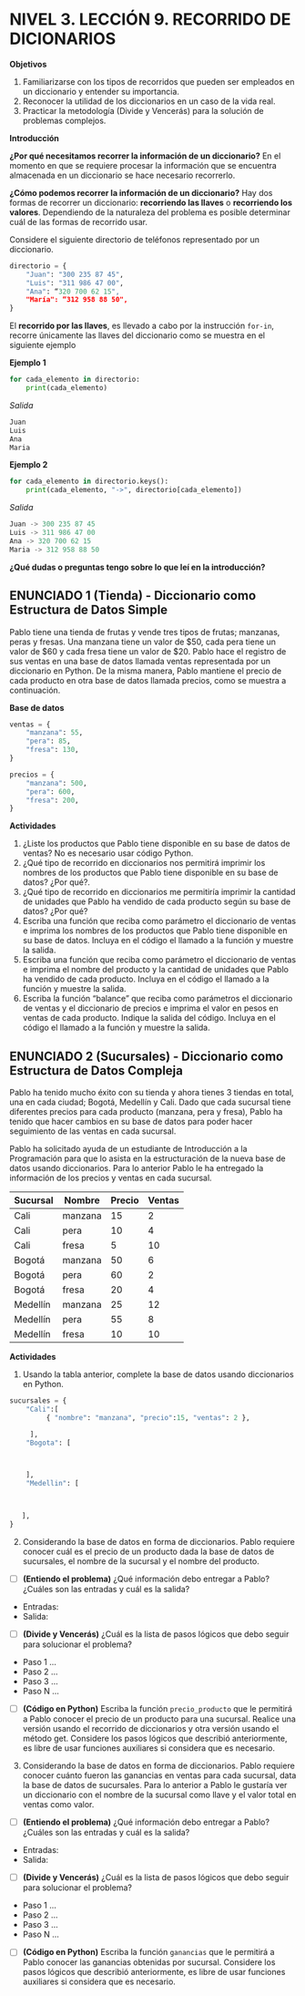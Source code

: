 # NIVEL 3. LECCIÓN 9. RECORRIDO DE DICIONARIOS

**Objetivos**

1. Familiarizarse con los tipos de recorridos que pueden ser empleados en un diccionario y entender su importancia.
2. Reconocer la utilidad de los diccionarios en un caso de la vida real.
3. Practicar la metodología (Divide y Vencerás) para la solución de problemas complejos. 

**Introducción**

**¿Por qué necesitamos recorrer la información de un diccionario?** En el momento en que se requiere procesar la información que se encuentra almacenada en un diccionario se hace necesario recorrerlo.

**¿Cómo podemos recorrer la información de un diccionario?** Hay dos formas de recorrer un diccionario: **recorriendo las llaves** o **recorriendo los valores**. Dependiendo de la naturaleza del problema es posible determinar cuál de las formas de recorrido usar.

Considere el siguiente directorio de teléfonos representado por un diccionario.

```python
directorio = {
    "Juan": "300 235 87 45",
    "Luis": "311 986 47 00",
    "Ana": “320 700 62 15",
    "María": “312 958 88 50",
}
```
El **recorrido por las llaves**, es llevado a cabo por la instrucción `for-in`, recorre únicamente las llaves del diccionario como se muestra en el siguiente ejemplo

**Ejemplo 1**
```python 
for cada_elemento in directorio:
    print(cada_elemento)
```

*Salida*
```python 
Juan
Luis
Ana
Maria
```

**Ejemplo 2**
```python 
for cada_elemento in directorio.keys():
    print(cada_elemento, "->", directorio[cada_elemento])
```

*Salida*
```python 
Juan -> 300 235 87 45
Luis -> 311 986 47 00
Ana -> 320 700 62 15
Maria -> 312 958 88 50
```

**¿Qué dudas o preguntas tengo sobre lo que leí en la introducción?**

## ENUNCIADO 1 (Tienda) - Diccionario como Estructura de Datos Simple

Pablo tiene una tienda de frutas y vende tres tipos de frutas; manzanas, peras y fresas. Una manzana tiene un valor de $50, cada pera tiene un valor de $60 y cada fresa tiene un valor de $20. Pablo hace el registro de sus ventas en una base de datos llamada ventas representada por un diccionario en Python. De la misma manera, Pablo mantiene el precio de cada producto en otra base de datos llamada precios, como se muestra a continuación.

**Base de datos**
```python
ventas = {
    "manzana": 55,
    "pera": 85,
    "fresa": 130,
}

precios = {
    "manzana": 500,
    "pera": 600,
    "fresa": 200,
}
```
**Actividades**

1. ¿Liste los productos que Pablo tiene disponible en su base de datos de ventas? No es necesario usar código Python.
2. ¿Qué tipo de recorrido en diccionarios nos permitirá imprimir los nombres de los productos que Pablo tiene disponible en su base de datos? ¿Por qué?.
3. ¿Qué tipo de recorrido en diccionarios me permitiría imprimir la cantidad de unidades que Pablo ha vendido de cada producto según su base de datos?  ¿Por qué?
4. Escriba una función que reciba como parámetro el diccionario de ventas e imprima los nombres de los productos que Pablo tiene disponible en su base de datos. Incluya en el código el llamado a la función y muestre la salida.
5. Escriba una función que reciba como parámetro el diccionario de ventas e imprima el nombre del producto y la cantidad de unidades que Pablo ha vendido de cada producto. Incluya en el código el llamado a la función y muestre la salida.
6.  Escriba la función “balance” que reciba como parámetros el diccionario de ventas y el diccionario de precios e imprima el valor en pesos en ventas de cada producto. Indique la salida del código. Incluya en el código el llamado a la función y muestre la salida.


## ENUNCIADO 2 (Sucursales) - Diccionario como Estructura de Datos Compleja

Pablo ha tenido mucho éxito con su tienda y ahora tienes 3 tiendas en total, una en cada ciudad; Bogotá, Medellín y Cali. Dado que cada sucursal tiene diferentes precios para cada producto (manzana, pera y fresa), Pablo ha tenido que hacer cambios en su base de datos para poder hacer seguimiento de las ventas en cada sucursal. 

Pablo ha solicitado ayuda de un estudiante de Introducción a la Programación para que lo asista en la estructuración de la nueva base de datos usando diccionarios. Para lo anterior Pablo le ha entregado la información de los precios y ventas en cada sucursal. 

| Sucursal  | Nombre  | Precio | Ventas |
|-----------|---------|--------|--------|
| Cali      | manzana | 15     | 2      |
| Cali      | pera    | 10     | 4      |
| Cali      | fresa   | 5      | 10     |
| Bogotá    | manzana | 50     | 6      |
| Bogotá    | pera    | 60     | 2      |
| Bogotá    | fresa   | 20     | 4      |
| Medellín  | manzana | 25     | 12     |
| Medellín  | pera    | 55     | 8      |
| Medellín  | fresa   | 10     | 10     |

**Actividades**

1. Usando la tabla anterior, complete la base de datos usando diccionarios en Python.

```python
sucursales = {
    "Cali":[ 
         { "nombre": "manzana", "precio":15, "ventas": 2 },

     ],
    "Bogota": [



    ],
    "Medellin": [



   ],
}
```

2. Considerando la base de datos en forma de diccionarios. Pablo requiere conocer cuál es el precio de un producto dada la base de datos de sucursales, el nombre de la sucursal y el nombre del producto.

- [ ] **(Entiendo el problema)** ¿Qué información debo entregar a Pablo? ¿Cuáles son las entradas y cuál es la salida?

* Entradas:
* Salida:

- [ ] **(Divide y Vencerás)** ¿Cuál es la lista de pasos lógicos que debo seguir para solucionar el problema?

* Paso 1 ...
* Paso 2 ...
* Paso 3 ...
* Paso N ...

- [ ] **(Código en Python)** Escriba la función `precio_producto` que le permitirá a Pablo conocer el precio de un producto para una sucursal. Realice una versión usando el recorrido de diccionarios y otra versión usando el método get. Considere los pasos lógicos que describió anteriormente, es libre de usar funciones auxiliares si considera que es necesario.


3. Considerando la base de datos en forma de diccionarios. Pablo requiere conocer cuánto fueron las ganancias en ventas para cada sucursal, data la base de datos de sucursales. Para lo anterior a Pablo le gustaría ver un diccionario con el nombre de la sucursal como llave y el valor total en ventas como valor.

- [ ] **(Entiendo el problema)** ¿Qué información debo entregar a Pablo? ¿Cuáles son las entradas y cuál es la salida?

* Entradas:
* Salida:

- [ ] **(Divide y Vencerás)** ¿Cuál es la lista de pasos lógicos que debo seguir para solucionar el problema?

* Paso 1 ...
* Paso 2 ...
* Paso 3 ...
* Paso N ...

- [ ] **(Código en Python)** Escriba la función `ganancias` que le permitirá a Pablo conocer las ganancias obtenidas por sucursal. Considere los pasos lógicos que describió anteriormente, es libre de usar funciones auxiliares si considera que es necesario.


